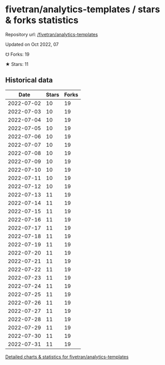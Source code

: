 # fivetran/analytics-templates / stars & forks statistics

Repository url: [/fivetran/analytics-templates](https://github.com/fivetran/analytics-templates)

Updated on Oct 2022, 07

☋ Forks: 19

★ Stars: 11

## Historical data
| Date | Stars | Forks |
|------|-------|-------|
| 2022-07-02 | 10 | 19 | 
| 2022-07-03 | 10 | 19 | 
| 2022-07-04 | 10 | 19 | 
| 2022-07-05 | 10 | 19 | 
| 2022-07-06 | 10 | 19 | 
| 2022-07-07 | 10 | 19 | 
| 2022-07-08 | 10 | 19 | 
| 2022-07-09 | 10 | 19 | 
| 2022-07-10 | 10 | 19 | 
| 2022-07-11 | 10 | 19 | 
| 2022-07-12 | 10 | 19 | 
| 2022-07-13 | 11 | 19 | 
| 2022-07-14 | 11 | 19 | 
| 2022-07-15 | 11 | 19 | 
| 2022-07-16 | 11 | 19 | 
| 2022-07-17 | 11 | 19 | 
| 2022-07-18 | 11 | 19 | 
| 2022-07-19 | 11 | 19 | 
| 2022-07-20 | 11 | 19 | 
| 2022-07-21 | 11 | 19 | 
| 2022-07-22 | 11 | 19 | 
| 2022-07-23 | 11 | 19 | 
| 2022-07-24 | 11 | 19 | 
| 2022-07-25 | 11 | 19 | 
| 2022-07-26 | 11 | 19 | 
| 2022-07-27 | 11 | 19 | 
| 2022-07-28 | 11 | 19 | 
| 2022-07-29 | 11 | 19 | 
| 2022-07-30 | 11 | 19 | 
| 2022-07-31 | 11 | 19 | 


[Detailed charts & statistics for fivetran/analytics-templates](https://reviewgithub.com/rep/fivetran/analytics-templates)
